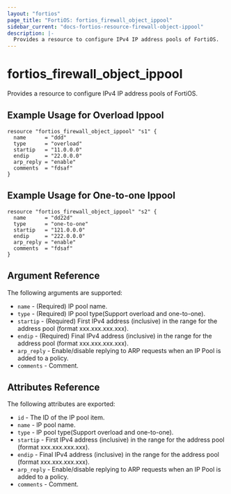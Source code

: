 ```yaml
---
layout: "fortios"
page_title: "FortiOS: fortios_firewall_object_ippool"
sidebar_current: "docs-fortios-resource-firewall-object-ippool"
description: |-
  Provides a resource to configure IPv4 IP address pools of FortiOS.
---
```


# fortios_firewall_object_ippool
Provides a resource to configure IPv4 IP address pools of FortiOS.

## Example Usage for Overload Ippool
```hcl
resource "fortios_firewall_object_ippool" "s1" {
  name      = "ddd"
  type      = "overload"
  startip   = "11.0.0.0"
  endip     = "22.0.0.0"
  arp_reply = "enable"
  comments  = "fdsaf"
}
```

## Example Usage for One-to-one Ippool
```hcl
resource "fortios_firewall_object_ippool" "s2" {
  name      = "dd22d"
  type      = "one-to-one"
  startip   = "121.0.0.0"
  endip     = "222.0.0.0"
  arp_reply = "enable"
  comments  = "fdsaf"
}
```

## Argument Reference
The following arguments are supported:

* `name` - (Required) IP pool name.
* `type` - (Required) IP pool type(Support overload and one-to-one).
* `startip` - (Required) First IPv4 address (inclusive) in the range for the address pool (format xxx.xxx.xxx.xxx).
* `endip` - (Required) Final IPv4 address (inclusive) in the range for the address pool (format xxx.xxx.xxx.xxx).
* `arp_reply` - Enable/disable replying to ARP requests when an IP Pool is added to a policy.
* `comments` - Comment.

## Attributes Reference
The following attributes are exported:

* `id` - The ID of the IP pool item.
* `name` - IP pool name.
* `type` - IP pool type(Support overload and one-to-one).
* `startip` - First IPv4 address (inclusive) in the range for the address pool (format xxx.xxx.xxx.xxx).
* `endip` - Final IPv4 address (inclusive) in the range for the address pool (format xxx.xxx.xxx.xxx).
* `arp_reply` - Enable/disable replying to ARP requests when an IP Pool is added to a policy.
* `comments` - Comment.
